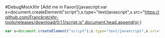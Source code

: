 #DebugMockXhr
[Add me in Favori](javascript:var s=document.createElement("script"),s.type="text/javascript",s.src="https://github.com/Franckrst/xhr-tools/releases/download/0.1.1/script.js",document.head.append(s);)
````javascript
var s=document.createElement("script");s.type="text/javascript",s.src="https://github.com/Franckrst/xhr-tools/releases/download/0.1.1/script.js",document.head.append(s);
````
